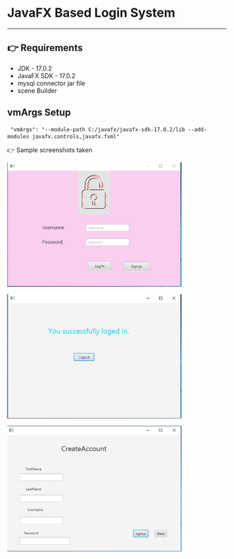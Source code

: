 # JavaFX Based Login System

---

## 👉 Requirements

- JDK - 17.0.2
- JavaFX SDK - 17.0.2
- mysql connector jar file
- scene Builder

## vmArgs Setup

```
 "vmArgs": "--module-path C:/javafx/javafx-sdk-17.0.2/lib --add-modules javafx.controls,javafx.fxml"

```

👉 Sample screenshots taken

<img src="screenshots/Login.png" alt="Login - Screen" width="400"/><br>

<img src="screenshots/Success.png" alt="Logout - Screen" width="400"/><br>

<img src="screenshots/Signup.png" alt="Signup - Screen" width="400"/><br>
